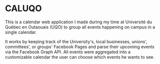 # CALUQO

This is a calendar web application I made during my time at Université du Québec
en Outaouais (UQO) to group all events happening on campus in a single calendar.

It works by keeping track of the University's, local businesses, unions',
committees', or groups' Facebook Pages and parse their upcoming events via the
Facebook Graph API. All events were aggregated into a customizable calendar the
user can choose which events he wants to see.
